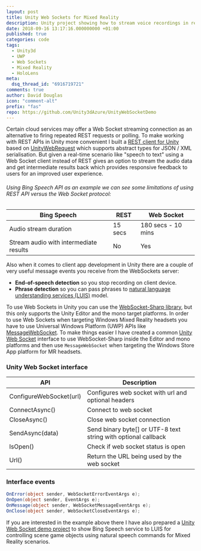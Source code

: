 ```yaml
---
layout: post
title: Unity Web Sockets for Mixed Reality
description: Unity project showing how to stream voice recordings in real-time to Bing Speech and LUIS model for natural language understanding to control properties of 3D objects in HoloLens or Virtual Reality.
date: 2018-09-16 13:17:16.000000000 +01:00
published: true
categories: code
tags:
  - Unity3d
  - UWP
  - Web Sockets
  - Mixed Reality
  - HoloLens
meta:
  dsq_thread_id: "6916719721"
comments: true
author: David Douglas
icon: "comment-alt"
prefix: "fas"
repo: https://github.com/Unity3dAzure/UnityWebSocketDemo
---
```


Certain cloud services may offer a Web Socket streaming connection as an alternative to firing repeated REST requests or polling. To make working with REST APIs in Unity more convenient I built a [REST client for Unity](https://github.com/Unity3dAzure/RESTClient) based on [UnityWebRequest](https://docs.unity3d.com/ScriptReference/Networking.UnityWebRequest.html) which supports abstract types for JSON / XML serialisation. But given a real-time scenario like "speech to text" using a Web Socket client instead of REST gives an option to stream the audio data and get intermediate results back which provides responsive feedback to users for an improved user experience.

###### Using Bing Speech API as an example we can see some limitations of using REST API versus the Web Socket protocol:

| Bing Speech                            | REST    | Web Socket         |
| -------------------------------------- | ------- | ------------------ |
| Audio stream duration                  | 15 secs | 180 secs - 10 mins |
| Stream audio with intermediate results | No      | Yes                |

Also when it comes to client app development in Unity there are a couple of very useful message events you receive from the WebSockets server:

- **End-of-speech detection** so you stop recording on client device.
- **Phrase detection** so you can pass phrases to [natural language understanding services (LUIS)](https://www.luis.ai/) model.

To use Web Sockets in Unity you can use the [WebSocket-Sharp library](https://github.com/sta/websocket-sharp), but this only supports the Unity Editor and the mono target platforms. In order to use Web Sockets when targeting Windows Mixed Reality headsets you have to use Universal Windows Platform (UWP) APIs like [MessageWebSocket](https://docs.microsoft.com/en-us/uwp/api/windows.networking.sockets.messagewebsocket). To make things easier I have created a common [Unity Web Socket](https://github.com/Unity3dAzure/UnityWebSocket) interface to use WebSocket-Sharp inside the Editor and mono platforms and then use `MessageWebSocket` when targeting the Windows Store App platform for MR headsets.

### Unity Web Socket interface

| API                     | Description                                                    |
| ----------------------- | -------------------------------------------------------------- |
| ConfigureWebSocket(url) | Configures web socket with url and optional headers            |
| ConnectAsync()          | Connect to web socket                                          |
| CloseAsync()            | Close web socket connection                                    |
| SendAsync(data)         | Send binary byte[] or UTF-8 text string with optional callback |
| IsOpen()                | Check if web socket status is open                             |
| Url()                   | Return the URL being used by the web socket                    |

### Interface events

```csharp
OnError(object sender, WebSocketErrorEventArgs e);
OnOpen(object sender, EventArgs e);
OnMessage(object sender, WebSocketMessageEventArgs e);
OnClose(object sender, WebSocketCloseEventArgs e);
```

If you are interested in the example above there I have also prepared a [Unity Web Socket demo project](https://github.com/Unity3dAzure/UnityWebSocketDemo) to show Bing Speech service to LUIS for controlling scene game objects using natural speech commands for Mixed Reality scenarios.
